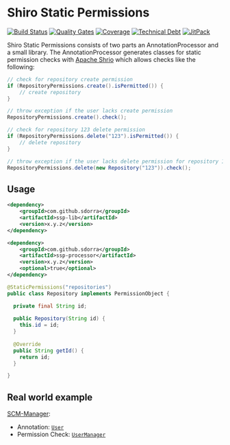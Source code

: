 # Shiro Static Permissions
[![Build Status](https://travis-ci.org/sdorra/shiro-static-permissions.svg?branch=master)](https://travis-ci.org/sdorra/shiro-static-permissions)
[![Quality Gates](https://sonarcloud.io/api/project_badges/measure?project=com.github.sdorra%3Assp&metric=alert_status)](https://sonarcloud.io/dashboard?id=com.github.sdorra%3Assp)
[![Coverage](https://sonarcloud.io/api/project_badges/measure?project=com.github.sdorra%3Assp&metric=coverage)](https://sonarcloud.io/dashboard?id=com.github.sdorra%3Assp)
[![Technical Debt](https://sonarcloud.io/api/project_badges/measure?project=com.github.sdorra%3Assp&metric=sqale_index)](https://sonarcloud.io/dashboard?id=com.github.sdorra%3Assp)
[![JitPack](https://www.jitpack.io/v/sdorra/shiro-static-permissions.svg)](https://www.jitpack.io/#sdorra/shiro-static-permissions)

Shiro Static Permissions consists of two parts an AnnotationProcessor and a small library.
The AnnotationProcessor generates classes for static permission checks with [Apache Shrio](http://shiro.apache.org/)
which allows checks like the following:

```java
// check for repository create permission
if (RepositoryPermissions.create().isPermitted()) {
    // create repository
}

// throw exception if the user lacks create permission
RepositoryPermissions.create().check();

// check for repository 123 delete permission
if (RepositoryPermissions.delete("123").isPermitted()) {
    // delete repository
}

// throw exception if the user lacks delete permission for repository 123
RepositoryPermissions.delete(new Repository("123")).check();
```

## Usage

```xml
<dependency>
    <groupId>com.github.sdorra</groupId>
    <artifactId>ssp-lib</artifactId>
    <version>x.y.z</version>
</dependency>

<dependency>
    <groupId>com.github.sdorra</groupId>
    <artifactId>ssp-processor</artifactId>
    <version>x.y.z</version>
    <optional>true</optional>
</dependency>
```

```java
@StaticPermissions("repositories")
public class Repository implements PermissionObject {

  private final String id;
  
  public Repository(String id) {
    this.id = id;
  }
  
  @Override
  public String getId() {
    return id;
  }

}
```

## Real world example

[SCM-Manager](https://bitbucket.org/sdorra/scm-manager):

* Annotation: [`User`](https://bitbucket.org/sdorra/scm-manager/src/2735fa5f6f9602c5cf4b9a09b5637cfc343cb300/scm-core/src/main/java/sonia/scm/user/User.java)
* Permission Check: [`UserManager`](https://bitbucket.org/sdorra/scm-manager/src/a392fe563b9b879e4480de3354e7890ca87a684f/scm-webapp/src/main/java/sonia/scm/user/DefaultUserManager.java#lines-285)
